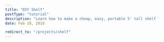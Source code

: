 ```yaml
---
title: "DIY Shelf"
postType: "tutorial"
description: "Learn how to make a cheap, easy, portable 5' tall shelf from scratch!"
date: Feb 18, 2018

redirect_to: "/projects/shelf"
---
```

